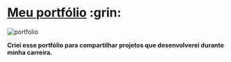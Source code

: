 <h1><a href="https://gaabrieltorres7.github.io/portfolio-gabriel-torres/">Meu portfólio</a> :grin:</h1>

![portfolio](https://user-images.githubusercontent.com/98062444/184238037-5c59d8c3-9a52-420b-a7fe-6b8e4e9d5f7b.png)

<strong>Criei esse portfólio para compartilhar projetos que desenvolverei durante minha carreira.</strong>
